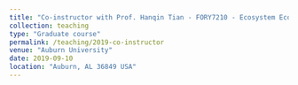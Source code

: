```yaml
---
title: "Co-instructor with Prof. Hanqin Tian - FORY7210 - Ecosystem Ecology"
collection: teaching
type: "Graduate course"
permalink: /teaching/2019-co-instructor
venue: "Auburn University"
date: 2019-09-10
location: "Auburn, AL 36849 USA"
---
```


